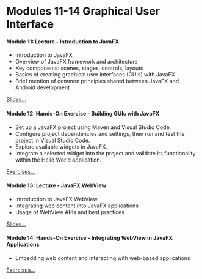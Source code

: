 # Modules 11-14 Graphical User Interface

#### Module 11: Lecture - Introduction to JavaFX

- Introduction to JavaFX
- Overview of JavaFX framework and architecture
- Key components: scenes, stages, controls, layouts
- Basics of creating graphical user interfaces (GUIs) with JavaFX
- Brief mention of common principles shared between JavaFX and Android development

[Slides...](/slides/?11.md)

#### Module 12: Hands-On Exercise - Building GUIs with JavaFX

- Set up a JavaFX project using Maven and Visual Studio Code.
- Configure project dependencies and settings, then run and test the project in Visual Studio Code.
- Explore available widgets in JavaFX.
- Integrate a selected widget into the project and validate its functionality within the Hello World application.

[Exercises...](?/exercises/12.md)

#### Module 13: Lecture - JavaFX WebView

- Introduction to JavaFX WebView
- Integrating web content into JavaFX applications
- Usage of WebView APIs and best practices

[Slides...](/slides/?13.md)

#### Module 14: Hands-On Exercise - Integrating WebView in JavaFX Applications

- Embedding web content and interacting with web-based applications

[Exercises...](?/exercises/14.md)

